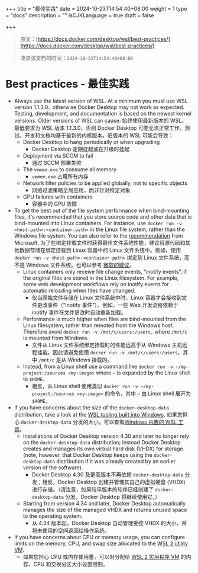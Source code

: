 +++
title = "最佳实践"
date = 2024-10-23T14:54:40+08:00
weight = 1
type = "docs"
description = ""
isCJKLanguage = true
draft = false

+++

> 原文：[https://docs.docker.com/desktop/wsl/best-practices/](https://docs.docker.com/desktop/wsl/best-practices/)
>
> 收录该文档的时间：`2024-10-23T14:54:40+08:00`

# Best practices - 最佳实践

- Always use the latest version of WSL. At a minimum you must use WSL version 1.1.3.0., otherwise Docker Desktop may not work as expected. Testing, development, and documentation is based on the newest kernel versions. Older versions of WSL can cause: 始终使用最新版本的 WSL。最低要求为 WSL 版本 1.1.3.0，否则 Docker Desktop 可能无法正常工作。测试、开发和文档均基于最新的内核版本。旧版本的 WSL 可能会导致：
  - Docker Desktop to hang periodically or when upgrading
    - Docker Desktop 定期挂起或在升级时挂起
  - Deployment via SCCM to fail
    - 通过 SCCM 部署失败
  - The `vmmem.exe` to consume all memory
    - `vmmem.exe` 占用所有内存
  - Network filter policies to be applied globally, not to specific objects
    - 网络过滤策略全局应用，而非针对特定对象
  - GPU failures with containers
    - 容器中的 GPU 故障
- To get the best out of the file system performance when bind-mounting files, it's recommended that you store source code and other data that is bind-mounted into Linux containers. For instance, use `docker run -v <host-path>:<container-path>` in the Linux file system, rather than the Windows file system. You can also refer to the [recommendation](https://learn.microsoft.com/en-us/windows/wsl/compare-versions) from Microsoft. 为了在绑定挂载文件时获得最佳文件系统性能，建议将源代码和其他数据存储在绑定挂载到 Linux 容器中的 Linux 文件系统中。例如，使用 `docker run -v <host-path>:<container-path>` 绑定到 Linux 文件系统，而不是 Windows 文件系统。也可以参考 [微软的建议](https://learn.microsoft.com/en-us/windows/wsl/compare-versions)。
  - Linux containers only receive file change events, “inotify events”, if the original files are stored in the Linux filesystem. For example, some web development workflows rely on inotify events for automatic reloading when files have changed.
    - 仅当原始文件存储在 Linux 文件系统中时，Linux 容器才会接收到文件更改事件（“inotify 事件”）。例如，一些 Web 开发流程依赖于 inotify 事件在文件更改时自动重新加载。
  - Performance is much higher when files are bind-mounted from the Linux filesystem, rather than remoted from the Windows host. Therefore avoid `docker run -v /mnt/c/users:/users,` where `/mnt/c` is mounted from Windows.
    - 文件从 Linux 文件系统绑定挂载时的性能远高于从 Windows 主机远程挂载。因此请避免使用 `docker run -v /mnt/c/users:/users`，其中 `/mnt/c` 是从 Windows 挂载的。
  - Instead, from a Linux shell use a command like `docker run -v ~/my-project:/sources <my-image>` where `~` is expanded by the Linux shell to `$HOME`.
    - 相反，从 Linux shell 使用类似 `docker run -v ~/my-project:/sources <my-image>` 的命令，其中 `~` 由 Linux shell 展开为 `$HOME`。
- If you have concerns about the size of the `docker-desktop-data` distribution, take a look at the [WSL tooling built into Windows](https://learn.microsoft.com/en-us/windows/wsl/disk-space).  如果您担心 `docker-desktop-data` 分发的大小，可以查看[Windows 内置的 WSL 工具](https://learn.microsoft.com/en-us/windows/wsl/disk-space)。
  - Installations of Docker Desktop version 4.30 and later no longer rely on the `docker-desktop-data` distribution; instead Docker Desktop creates and manages its own virtual hard disk (VHDX) for storage. (note, however, that Docker Desktop keeps using the `docker-desktop-data` distribution if it was already created by an earlier version of the software).
    - Docker Desktop 4.30 及更高版本不再依赖 `docker-desktop-data` 分发；相反，Docker Desktop 创建并管理其自己的虚拟硬盘 (VHDX) 进行存储。（请注意，如果较早版本的软件已经创建了 `docker-desktop-data` 分发，Docker Desktop 将继续使用它。）
  - Starting from version 4.34 and later, Docker Desktop automatically manages the size of the managed VHDX and returns unused space to the operating system.
    - 从 4.34 版本起，Docker Desktop 自动管理受控 VHDX 的大小，并将未使用的空间返回给操作系统。
- If you have concerns about CPU or memory usage, you can configure limits on the memory, CPU, and swap size allocated to the [WSL 2 utility VM](https://learn.microsoft.com/en-us/windows/wsl/wsl-config#global-configuration-options-with-wslconfig).
  - 如果您担心 CPU 或内存使用量，可以对分配给 [WSL 2 实用程序 VM](https://learn.microsoft.com/en-us/windows/wsl/wsl-config#global-configuration-options-with-wslconfig) 的内存、CPU 和交换分区大小设置限制。
